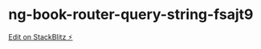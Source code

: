 # ng-book-router-query-string-fsajt9

[Edit on StackBlitz ⚡️](https://stackblitz.com/edit/ng-book-router-query-string-fsajt9)